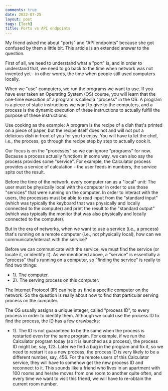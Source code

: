 ```yaml
---
comments: true
date: 2022-07-25
layout: post
tags: [Tech]
title: Ports vs API endpoints
---
```


My friend asked me about "ports" and "API endpoints" because she got confused by them a little bit. This article is an extended answer to the question.

First of all, we need to understand what a "port" is, and in order to understand that, we need to go back to the time when network was not invented yet - in other words, the time when people still used computers locally.

When we "use" computers, we run the programs we want to use. If you have ever taken an Operating System (OS) course, you will learn that the one-time execution of a program is called a "process" in the OS. A program is a piece of static instructions we want to give to the computers, and a process is the dynamic execution of these instructions to actually fulfill the purpose of these instructions.

Use cooking as the example: A program is the recipe of a dish that's printed on a piece of paper, but the recipe itself does not and will not put a delicious dish in front of you for you to enjoy. You will have to let the chef, i.e., the process, go through the recipe step by step to actually cook it.

Our focus is on the "processes" so we can ignore "programs" for now. Because a process actually functions in some way, we can also say the process provides some "service". For example, the Calculator process provides a service of calculation - the user feeds in numbers, the service spits out the result.

Before the time of the network, every computer ran as a "local" unit: The user must be physically local with the computer in order to use those "services" that were running on the computer. In order to interact with the users, the processes must be able to read input from the "standard input" (which was typically the keyboard that was physically and locally connected to the computer) and print the result to the "standard output" (which was typically the monitor that was also physically and locally connected to the computer).

But in the era of networks, when we want to use a service (i.e., a process) that's running on a remote computer (i.e., not physically local), how can we communicate/interact with the service?

Before we can communicate with the service, we must find the service (or locate it, or identify it). As we mentioned above, a "service" is essentially a "process" that's running on a computer, so "finding the service" is really to find two things:

- 1). The computer.
- 2). The serving process on this computer.

The Internet Protocol (IP) can help us find a specific computer on the network. So the question is really about how to find that particular serving process on the computer.

The OS usually assigns a unique integer, called "process ID", to every process in order to identify them. Although we could use the process ID to find the process, the ID has a few drawbacks:

- 1). The ID is not guaranteed to be the same when the process is restarted even for the same program. For example, if we run the Calculator program today (so it is launched as a process), the process ID might be, say, 123. Later we find a bug in the program and fix it, so we need to restart it as a new process, the process ID is very likely to be a different number, say, 456. For the remote users of this Calculator service, they will have to somehow get the new process ID and reconnect to it. This sounds like a friend who lives in an apartment with 100 rooms and he/she moves from one room to another quite often, and every time we want to visit this friend, we will have to re-obtain the current room number.
